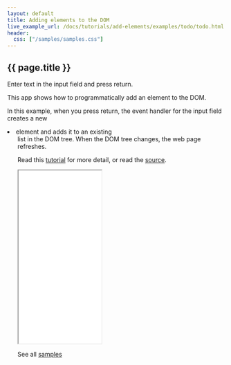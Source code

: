 ```yaml
---
layout: default
title: Adding elements to the DOM
live_example_url: /docs/tutorials/add-elements/examples/todo/todo.html
header:
  css: ["/samples/samples.css"]
---
```


## {{ page.title }}

Enter text in the input field and press return.

This app shows how to programmatically add an element to the DOM.

In this example, when you press return, the event handler for the input
field creates a new <li> element and adds it to an existing <ul> list in the
DOM tree. When the DOM tree changes, the web page refreshes.

Read this [tutorial](/docs/tutorials/add-elements/) for
more detail, or read the
[source](https://github.com/dart-lang/dart-tutorials-samples/tree/master/web/todo).

<iframe class="running-app-frame"
        style="height:400px;width:40%;"
        src="{{page.live_example_url}}">
</iframe>

See all [samples](/samples/)
